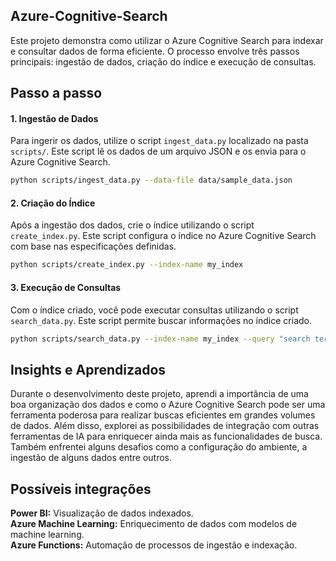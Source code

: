 ## Azure-Cognitive-Search

Este projeto demonstra como utilizar o Azure Cognitive Search para indexar e consultar dados de forma eficiente. O processo envolve três passos principais: ingestão de dados, criação do índice e execução de consultas.

## Passo a passo

#### 1. Ingestão de Dados

Para ingerir os dados, utilize o script `ingest_data.py` localizado na pasta `scripts/`. Este script lê os dados de um arquivo JSON e os envia para o Azure Cognitive Search.

```bash
python scripts/ingest_data.py --data-file data/sample_data.json
`````

#### 2. Criação do Índice

Após a ingestão dos dados, crie o índice utilizando o script `create_index.py`. Este script configura o índice no Azure Cognitive Search com base nas especificações definidas.

```bash
python scripts/create_index.py --index-name my_index
````

#### 3. Execução de Consultas

Com o índice criado, você pode executar consultas utilizando o script `search_data.py`. Este script permite buscar informações no índice criado.

````bash
python scripts/search_data.py --index-name my_index --query "search term"
````

## Insights e Aprendizados

Durante o desenvolvimento deste projeto, aprendi a importância de uma boa organização dos dados e como o Azure Cognitive Search pode ser uma ferramenta poderosa para realizar buscas eficientes em grandes volumes de dados. Além disso, explorei as possibilidades de integração com outras ferramentas de IA para enriquecer ainda mais as funcionalidades de busca. Também enfrentei alguns desafios como a configuração do ambiente, a ingestão de alguns dados entre outros.


## Possíveis integrações  

**Power BI:** Visualização de dados indexados. <br>
**Azure Machine Learning:** Enriquecimento de dados com modelos de machine learning. <br>
**Azure Functions:** Automação de processos de ingestão e indexação.



